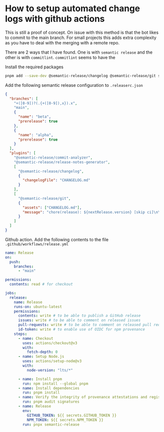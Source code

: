 # How to setup automated change logs with github actions

This is still a proof of concept. On issue with this method is that the bot likes to commit to the main branch. For small projects this adds extra complexity as you have to deal with the merging with a remote repo.

There are 2 ways that I have found. One is with `semantic release` and the other is with `commitlint`. `commitlint` seems to have the

Install the required packages

```bash
pnpm add --save-dev @semantic-release/changelog @semantic-release/git semantic-release
```

Add the following semantic release configuration to `.releaserc.json`

```json
{
  "branches": [
    "+([0-9])?(.{+([0-9]),x}).x",
    "main",
    {
      "name": "beta",
      "prerelease": true
    },
    {
      "name": "alpha",
      "prerelease": true
    }
  ],
  "plugins": [
    "@semantic-release/commit-analyzer",
    "@semantic-release/release-notes-generator",
    [
      "@semantic-release/changelog",
      {
        "changelogFile": "CHANGELOG.md"
      }
    ],
    [
      "@semantic-release/git",
      {
        "assets": ["CHANGELOG.md"],
        "message": "chore(release): ${nextRelease.version} [skip ci]\n\n${nextRelease.notes}"
      }
    ]
  ]
}
```

Github action. Add the following contents to the file `.github/workflows/release.yml`

```yaml
name: Release
on:
  push:
    branches:
      - "main"

permissions:
  contents: read # for checkout

jobs:
  release:
    name: Release
    runs-on: ubuntu-latest
    permissions:
      contents: write # to be able to publish a GitHub release
      issues: write # to be able to comment on released issues
      pull-requests: write # to be able to comment on released pull requests
      id-token: write # to enable use of OIDC for npm provenance
    steps:
      - name: Checkout
        uses: actions/checkout@v3
        with:
          fetch-depth: 0
      - name: Setup Node.js
        uses: actions/setup-node@v3
        with:
          node-version: "lts/*"

      - name: Install pnpm
        run: npm install --global pnpm
      - name: Install dependencies
        run: pnpm install
      - name: Verify the integrity of provenance attestations and registry signatures for installed dependencies
        run: pnpm audit signatures
      - name: Release
        env:
          GITHUB_TOKEN: ${{ secrets.GITHUB_TOKEN }}
          NPM_TOKEN: ${{ secrets.NPM_TOKEN }}
        run: pnpx semantic-release
```

